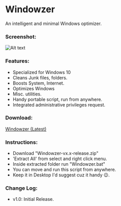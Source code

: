 # Windowzer
An intelligent and minimal Windows optimizer.

### Screenshot:
![Alt text](/../screenshots/windowzer_pic1.png?raw=true)

### Features:
* Specialized for Windows 10
* Cleans Junk files, folders.
* Boosts System, Internet.
* Optimizes Windows
* Misc. utilities.
* Handy portable script, run from anywhere.
* Integrated administrative privileges request.

### Download:
[Windowzer (Latest)](https://github.com/metaspook/Windowzer/releases/download/v1.0/Windowzer-v1.0-release.zip)

### Instructions:
* Download "Windowzer-vx.x-release.zip"
* 'Extract All' from select and right click menu.
* Inside extracted folder run "Windowzer.bat"
* You can move and run this script from anywhere.
* Keep it in Desktop I'd suggest cuz it handy 😉.

### Change Log:
* v1.0: Initial Release.
